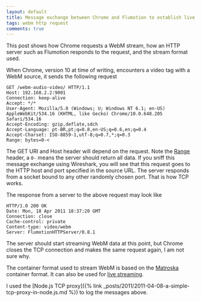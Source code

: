 ```yaml
---
layout: default
title: Message exchange between Chrome and Flumotion to establish live WebM streaming
tags: webm http request
comments: true
---
```


This post shows how Chrome requests a WebM stream, how an HTTP server such as Flumotion responds to the request, and the stream format used.

When Chrome, version 10 at time of writing, encounters a video tag with a WebM source, it sends the following request

```http
GET /webm-audio-video/ HTTP/1.1
Host: 192.168.2.2:9001
Connection: keep-alive
Accept: */*
User-Agent: Mozilla/5.0 (Windows; U; Windows NT 6.1; en-US) AppleWebKit/534.16 (KHTML, like Gecko) Chrome/10.0.648.205 Safari/534.16
Accept-Encoding: gzip,deflate,sdch
Accept-Language: pt-BR,pt;q=0.8,en-US;q=0.6,en;q=0.4
Accept-Charset: ISO-8859-1,utf-8;q=0.7,*;q=0.3
Range: bytes=0-<
```

The GET URI and Host header will depend on the request. Note the [Range](http://tools.ietf.org/html/draft-ietf-http-range-retrieval-00) header, a `0-` means the server should return all data. If you sniff this message exchange using Wireshark, you will see that this request goes to the HTTP host and port specified in the source URL. The server responds from a socket bound to any other randomly chosen port. That is how TCP works.

The response from a server to the above request may look like

```http
HTTP/1.0 200 OK
Date: Mon, 18 Apr 2011 18:37:20 GMT
Connection: close
Cache-control: private
Content-type: video/webm
Server: FlumotionHTTPServer/0.8.1
```

The server should start streaming WebM data at this point, but Chrome closes the TCP connection and makes the same request again, I am not sure why.

The container format used to stream WebM is based on the [Matroska](http://www.matroska.org/technical/diagram/index.html) container format. It can also be used for [live streaming](http://www.matroska.org/technical/streaming/index.html).

I used the [Node.js TCP proxy]({% link _posts/2011/2011-04-08-a-simple-tcp-proxy-in-node.js.md %}) to log the messages above.
